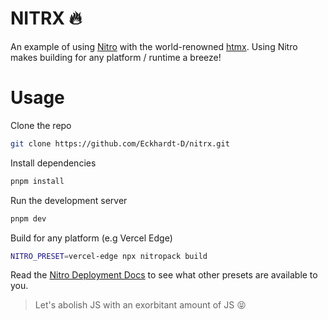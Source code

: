 # NITRX 🔥

An example of using [Nitro](https://nitro.unjs.io/) with the world-renowned [htmx](https://htmx.org/). Using Nitro makes building for any platform / runtime a breeze!

# Usage

Clone the repo

```bash
git clone https://github.com/Eckhardt-D/nitrx.git
```

Install dependencies

```bash
pnpm install
```

Run the development server

```bash
pnpm dev
```

Build for any platform (e.g Vercel Edge)

```bash
NITRO_PRESET=vercel-edge npx nitropack build
```

Read the [Nitro Deployment Docs](https://nitro.unjs.io/deploy) to see what other presets are available to you.

> Let's abolish JS with an exorbitant amount of JS 😝